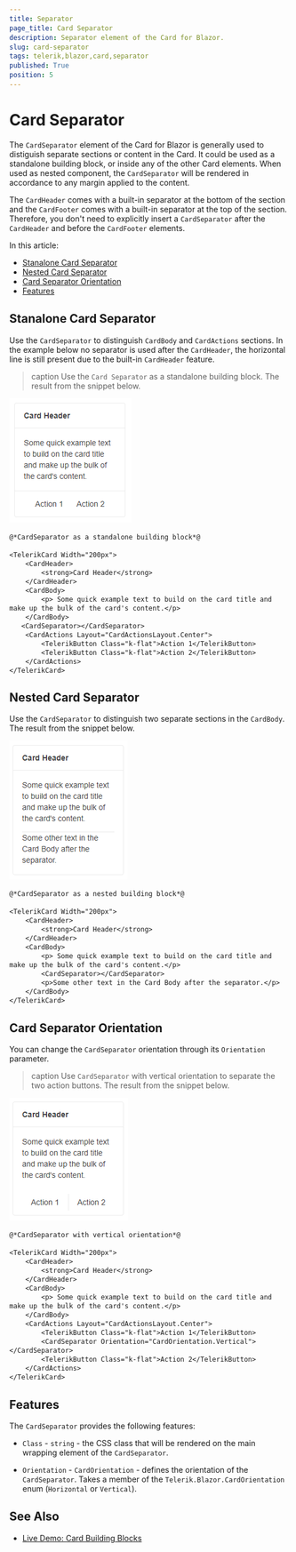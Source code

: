 ```yaml
---
title: Separator
page_title: Card Separator
description: Separator element of the Card for Blazor.
slug: card-separator
tags: telerik,blazor,card,separator
published: True
position: 5
---
```


# Card Separator

The `CardSeparator` element of the Card for Blazor is generally used to distiguish separate sections or content in the Card. It could be used as a standalone building block, or inside any of the other Card elements. When used as nested component, the `CardSeparator` will be rendered in accordance to any margin applied to the content.

The `CardHeader` comes with a built-in separator at the bottom of the section and the `CardFooter` comes with a built-in separator at the top of the section. Therefore, you don't need to explicitly insert a `CardSeparator` after the `CardHeader` and before the `CardFooter` elements.


In this article:
   * [Stanalone Card Separator](#stanalone-card-separator) 
   * [Nested Card Separator](#nested-card-separator)
   * [Card Separator Orientation](#card-separator-orientation)
   * [Features](#features)

## Stanalone Card Separator

Use the `CardSeparator` to distinguish `CardBody` and `CardActions` sections. In the example below no separator is used after the `CardHeader`, the horizontal line is still present due to the built-in `CardHeader` feature.

> caption  Use the `Card Separator` as a standalone building block. The result from the snippet below.

![Stanalone CardSeparator](images/stanalone-card-separator-example.png)

````CSHTML
@*CardSeparator as a standalone building block*@

<TelerikCard Width="200px">
    <CardHeader>
        <strong>Card Header</strong>
    </CardHeader>
    <CardBody>
        <p> Some quick example text to build on the card title and make up the bulk of the card's content.</p>
    </CardBody>
   <CardSeparator></CardSeparator>
    <CardActions Layout="CardActionsLayout.Center">
        <TelerikButton Class="k-flat">Action 1</TelerikButton>        
        <TelerikButton Class="k-flat">Action 2</TelerikButton>
    </CardActions>
</TelerikCard>

````

## Nested Card Separator

Use the `CardSeparator` to distinguish two separate sections in the `CardBody`. The result from the snippet below.

![Nested CardSeparator](images/nested-card-separator-example.png)

````CSHTML
@*CardSeparator as a nested building block*@

<TelerikCard Width="200px">
    <CardHeader>
        <strong>Card Header</strong>
    </CardHeader>
    <CardBody>
        <p> Some quick example text to build on the card title and make up the bulk of the card's content.</p>
        <CardSeparator></CardSeparator>
        <p>Some other text in the Card Body after the separator.</p>
    </CardBody>
</TelerikCard>
````

## Card Separator Orientation

You can change the `CardSeparator` orientation through its `Orientation` parameter.

>caption Use `CardSeparator` with vertical orientation to separate the two action buttons. The result from the snippet below.

![Vertical CardSeparator](images/vertical-card-separator-example.PNG)

````CSHTML
@*CardSeparator with vertical orientation*@

<TelerikCard Width="200px">
    <CardHeader>
        <strong>Card Header</strong>
    </CardHeader>
    <CardBody>
        <p> Some quick example text to build on the card title and make up the bulk of the card's content.</p>
    </CardBody>
    <CardActions Layout="CardActionsLayout.Center">
        <TelerikButton Class="k-flat">Action 1</TelerikButton>
        <CardSeparator Orientation="CardOrientation.Vertical"></CardSeparator>
        <TelerikButton Class="k-flat">Action 2</TelerikButton>
    </CardActions>
</TelerikCard>
````

## Features

The `CardSeparator` provides the following features:

* `Class` - `string` - the CSS class that will be rendered on the main wrapping element of the `CardSeparator`.

* `Orientation` - `CardOrientation` - defines the orientation of the `CardSeparator`. Takes a member of the `Telerik.Blazor.CardOrientation` enum (`Horizontal` or `Vertical`).


## See Also

  * [Live Demo: Card Building Blocks](https://demos.telerik.com/blazor-ui/card/building-blocks)